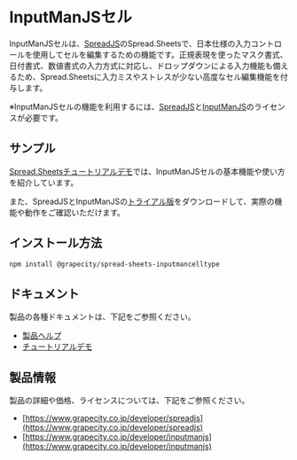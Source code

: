# InputManJSセル
InputManJSセルは、[SpreadJS](https://www.grapecity.co.jp/developer/spreadjs)のSpread.Sheetsで、日本仕様の入力コントロールを使用してセルを編集するための機能です。正規表現を使ったマスク書式、日付書式、数値書式の入力方式に対応し、ドロップダウンによる入力機能も備えるため、Spread.Sheetsに入力ミスやストレスが少ない高度なセル編集機能を付与します。

※InputManJSセルの機能を利用するには、[SpreadJS](https://www.grapecity.co.jp/developer/spreadjs)と[InputManJS](https://www.grapecity.co.jp/developer/inputmanjs)のライセンスが必要です。

## サンプル
[Spread.Sheetsチュートリアルデモ](https://demo.grapecity.com/spread/spreadjs/sheets/tutorialsample/#/demos/basicIMCellType)では、InputManJSセルの基本機能や使い方を紹介しています。

また、SpreadJSとInputManJSの[トライアル版](https://www.grapecity.co.jp/developer/download#javascript)をダウンロードして、実際の機能や動作をご確認いただけます。

## インストール方法
```sh
npm install @grapecity/spread-sheets-inputmancelltype
```

## ドキュメント
製品の各種ドキュメントは、下記をご参照ください。
- [製品ヘルプ](https://docs.grapecity.com/help/spread-js/sheets/)
- [チュートリアルデモ](https://demo.grapecity.com/spread/spreadjs/sheets/tutorialsample/#/demos/basicIMCellType)

## 製品情報
製品の詳細や価格、ライセンスについては、下記をご参照ください。
- [https://www.grapecity.co.jp/developer/spreadjs](https://www.grapecity.co.jp/developer/spreadjs)
- [https://www.grapecity.co.jp/developer/inputmanjs](https://www.grapecity.co.jp/developer/inputmanjs)